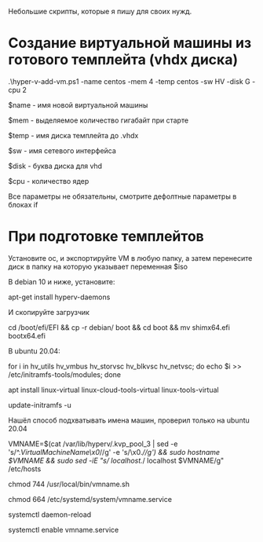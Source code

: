 Небольшие скрипты, которые я пишу для своих нужд. 

# Создание виртуальной машины из готового темплейта (vhdx диска)

.\hyper-v-add-vm.ps1 -name centos -mem 4 -temp centos -sw HV -disk G -cpu 2

$name - имя новой виртуальной машины

$mem - выделяемое количество гигабайт при старте 

$temp - имя диска темплейта до .vhdx

$sw - имя сетевого интерфейса

$disk - буква диска для vhd

$cpu - количество ядер

Все параметры не обязательны, смотрите дефолтные параметры в блоках if

# При подготовке темплейтов

Установите ос, и экспортируйте VM в любую папку, а затем перенесите диск в папку на которую указывает переменная $iso 

В debian 10 и ниже, установите:

apt-get install hyperv-daemons

И скопируйте загрузчик

cd /boot/efi/EFI && cp -r debian/ boot && cd boot && mv shimx64.efi bootx64.efi

В ubuntu 20.04:

for i in hv_utils hv_vmbus hv_storvsc hv_blkvsc hv_netvsc; do echo $i >> /etc/initramfs-tools/modules; done

apt install linux-virtual linux-cloud-tools-virtual linux-tools-virtual

update-initramfs -u


Нашёл способ подхватывать имена машин, проверил только на ubuntu 20.04

VMNAME=$(cat /var/lib/hyperv/.kvp_pool_3 | sed -e 's/^.*VirtualMachineName\x0*//g' -e 's/\x0.*//g') && sudo hostname $VMNAME && sudo sed -iE "s/ localhost.*/ localhost $VMNAME/g" /etc/hosts

 chmod 744 /usr/local/bin/vmname.sh

 chmod 664 /etc/systemd/system/vmname.service

 systemctl daemon-reload
 
 systemctl enable vmname.service
